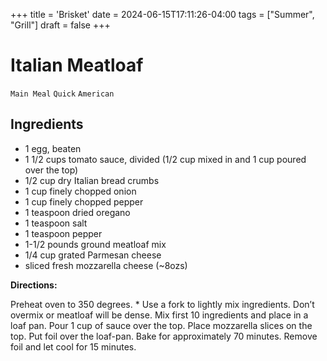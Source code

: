+++
title = 'Brisket'
date = 2024-06-15T17:11:26-04:00
tags = ["Summer", "Grill"]
draft = false
+++
# Italian Meatloaf

`Main Meal` `Quick` `American`

## **Ingredients**

- 1 egg, beaten
- 1 1/2 cups tomato sauce, divided (1/2 cup mixed in and 1 cup poured over the top)
- 1/2 cup dry Italian bread crumbs
- 1 cup finely chopped onion
- 1 cup finely chopped pepper
- 1 teaspoon dried oregano
- 1 teaspoon salt
- 1 teaspoon pepper
- 1-1/2 pounds ground meatloaf mix
- 1/4 cup grated Parmesan cheese
- sliced fresh mozzarella cheese (~8ozs)

**Directions:**

Preheat oven to 350 degrees. * Use a fork to lightly mix ingredients. Don’t overmix or meatloaf will be dense. Mix first 10 ingredients and place in a loaf pan. Pour 1 cup of sauce over the top. Place mozzarella slices on the top. Put foil over the loaf-pan. Bake for approximately 70 minutes. Remove foil and let cool for 15 minutes. 
